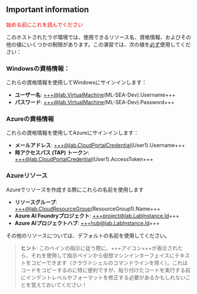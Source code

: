 ## Important information

<font color="red">始める前にこれを読んでください</font>

このホストされたラボ環境では、使用できるリソース名、資格情報、およびその他の値にいくつかの制限があります。この演習では、次の値を<u>必ず</u>使用してください：

### Windowsの資格情報：

これらの資格情報を使用してWindowsにサインインします：

- **ユーザー名**: +++@lab.VirtualMachine(ML-SEA-Dev).Username+++
- **パスワード**: +++@lab.VirtualMachine(ML-SEA-Dev).Password+++

### Azureの資格情報

これらの資格情報を使用してAzureにサインインします：

- **メールアドレス**: +++@lab.CloudPortalCredential(User1).Username+++
- **時アクセスパス (TAP) トークン**: +++@lab.CloudPortalCredential(User1).AccessToken+++

### Azureリソース

Azureでリソースを作成する際にこれらの名前を使用します

- **リソースグループ**: +++@lab.CloudResourceGroup(ResourceGroup1).Name+++
- **Azure AI Foundryプロジェクト**: +++project@lab.LabInstance.Id+++
- **Azure AIプロジェクトハブ**: +++hub@lab.LabInstance.Id+++

その他のリソースについては、デフォルトの名前を使用してください。

> **ヒント**: このペインの指示に従う際に、+++アイコン+++が表示されたら、それを使用して指示ペインから仮想マシンインターフェイスにテキストをコピーできます（クラウドシェルのコマンドラインを除く）。これはコードをコピーするのに特に便利ですが、貼り付けたコードを実行する前にインデントレベルやフォーマットを修正する必要があるかもしれないことを覚えておいてください！

<br>
